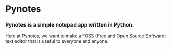 # Pynotes
### Pynotes is a simple notepad app written in Python.

Here at Pynotes, we want to make a FOSS (Free and Open Source Software) text editor that is useful to everyone and anyone.
